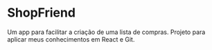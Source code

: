 # ShopFriend
Um app para facilitar a criação de uma lista de compras.
Projeto para aplicar meus conhecimentos em React e Git. 
